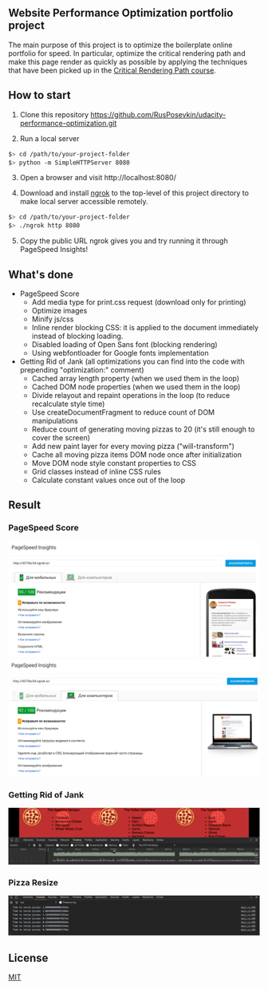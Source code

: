 ## Website Performance Optimization portfolio project

The main purpose of this project is to optimize the boilerplate online portfolio for speed. In particular, optimize the critical rendering path and make this page render as quickly as possible by applying the techniques that have been picked up in the [Critical Rendering Path course](https://www.udacity.com/course/ud884).

## How to start
1. Clone this repository https://github.com/RusPosevkin/udacity-performance-optimization.git

2. Run a local server
  ```bash
  $> cd /path/to/your-project-folder
  $> python -m SimpleHTTPServer 8080
  ```
3. Open a browser and visit http://localhost:8080/

4. Download and install [ngrok](https://ngrok.com/) to the top-level of this project directory to make local server accessible remotely.

  ``` bash
  $> cd /path/to/your-project-folder
  $> ./ngrok http 8080
  ```

5. Copy the public URL ngrok gives you and try running it through PageSpeed Insights!

## What's done
* PageSpeed Score
  * Add media type for print.css request (download only for printing)
  * Optimize images
  * Minify js/css
  * Inline render blocking CSS: it is applied to the document immediately instead of blocking loading.
  * Disabled loading of Open Sans font (blocking rendering)
  * Using webfontloader for Google fonts implementation
* Getting Rid of Jank (all optimizations you can find into the code with prepending "optimization:" comment)
  * Cached array length property (when we used them in the loop)
  * Cached DOM node properties (when we used them in the loop)
  * Divide relayout and repaint operations in the loop (to reduce recalculate style time)
  * Use createDocumentFragment to reduce count of DOM manipulations
  * Reduce count of generating moving pizzas to 20 (it's still enough to cover the screen)
  * Add new paint layer for every moving pizza ("will-transform")
  * Cache all moving pizza items DOM node once after initialization
  * Move DOM node style constant properties to CSS
  * Grid classes instead of inline CSS rules
  * Calculate constant values once out of the loop

## Result

### PageSpeed Score
![PageSpeed Mobile](/readme-images/pagespeed-mobile.png?raw=true)
![PageSpeed Desktop](/readme-images/pagespeed-desktop.png?raw=true)

### Getting Rid of Jank
![Timeline](/readme-images/timeline.png?raw=true)

### Pizza Resize
![Pizza Resize](/readme-images/resize-pizza.png?raw=true)

## License
[MIT](LICENSE)
